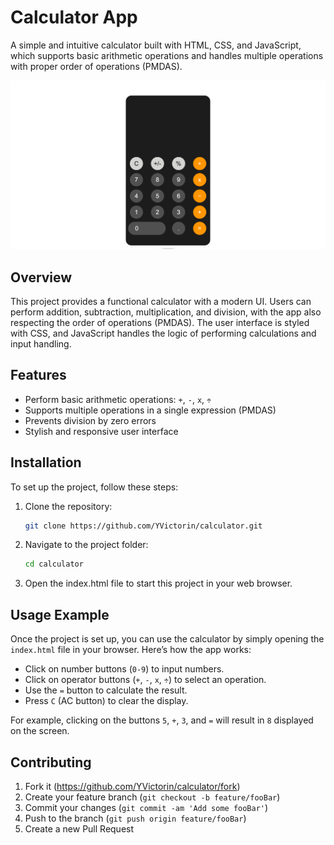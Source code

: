 # Calculator App

A simple and intuitive calculator built with HTML, CSS, and JavaScript, which supports basic arithmetic operations and handles multiple operations with proper order of operations (PMDAS).

![](preview.png)

## Overview

This project provides a functional calculator with a modern UI. Users can perform addition, subtraction, multiplication, and division, with the app also respecting the order of operations (PMDAS). The user interface is styled with CSS, and JavaScript handles the logic of performing calculations and input handling.

## Features

- Perform basic arithmetic operations: `+`, `-`, `x`, `÷`
- Supports multiple operations in a single expression (PMDAS)
- Prevents division by zero errors
- Stylish and responsive user interface

## Installation

To set up the project, follow these steps:

1. Clone the repository:

    ```bash
    git clone https://github.com/YVictorin/calculator.git
    ```

2. Navigate to the project folder:

    ```bash
    cd calculator
    ```

3. Open the index.html file to start this project in your web browser.

## Usage Example

Once the project is set up, you can use the calculator by simply opening the `index.html` file in your browser. Here’s how the app works:

- Click on number buttons (`0-9`) to input numbers.
- Click on operator buttons (`+`, `-`, `x`, `÷`) to select an operation.
- Use the `=` button to calculate the result.
- Press `C` (AC button) to clear the display.

For example, clicking on the buttons `5`, `+`, `3`, and `=` will result in `8` displayed on the screen.


## Contributing

1. Fork it (<https://github.com/YVictorin/calculator/fork>)
2. Create your feature branch (`git checkout -b feature/fooBar`)
3. Commit your changes (`git commit -am 'Add some fooBar'`)
4. Push to the branch (`git push origin feature/fooBar`)
5. Create a new Pull Request
